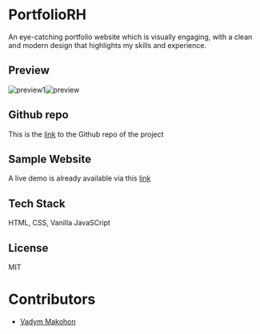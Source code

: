 # PortfolioRH

An eye-catching portfolio website which is visually engaging, with a clean and modern design that highlights my skills and experience.

## Preview

![preview1](https://github.com/user-attachments/assets/ba32e96f-8b9e-4faa-b990-12b2f64528f6)![preview](https://github.com/user-attachments/assets/f054945d-9593-475f-a65e-dbff5310f6a9)

## Github repo

This is the [link](https://github.com/VadymMakohon/PortfolioRH) to the Github repo of the project

## Sample Website

A live demo is already available via this [link](https://vadymmakohon.github.io/PortfolioRH/)

## Tech Stack

 HTML, CSS, Vanilla JavaSCript

## License

MIT

# Contributors

- [Vadym Makohon](https://github.com/VadymMakohon)

